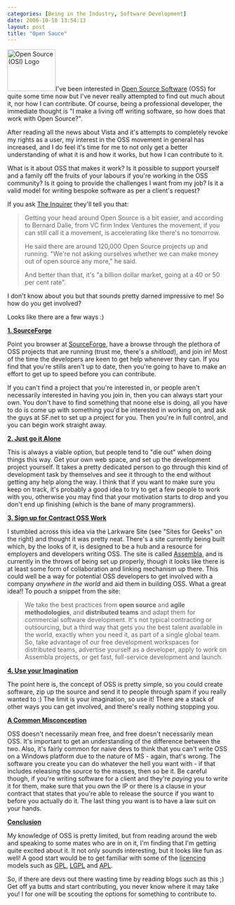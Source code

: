 ```yaml
---
categories: [Being in the Industry, Software Development]
date: 2006-10-18 13:54:13
layout: post
title: "Open Sauce"
---
```

<a href="http://www.opensource.org/docs/definition.php" target="_blank" title="Open Source (OSI) Logo"><img src="http://www.opensource.org/trademarks/opensource/web/opensource-110x95.png" alt="Open Source (OSI) Logo" border="0" width="110" height="95" class="InlineImageRight" /></a>I've been interested in <a href="http://en.wikipedia.org/wiki/Open_source_software" title="Open Source Software" target="_blank">Open Source Software</a> (OSS) for quite some time now but I've never really attempted to find out much about it, nor how I can contribute. Of course, being a professional developer, the immediate thought is "I make a living off writing software, so how does that work with Open Source?".

After reading all the news about Vista and it's attempts to completely revoke my rights as a user, my interest in the OSS movement in general has increased, and I do feel it's time for me to not only get a better understanding of what it is and how it works, but how I can contribute to it.

What is it about OSS that makes it work? Is it possible to support yourself and a family off the fruits of your labours if you're working in the OSS community? Is it going to provide the challenges I want from my job? Is it a valid model for writing bespoke software as per a client's request?

If you ask <a href="http://www.theinquirer.net/default.aspx?article=34998" title="Open Source a billion dollar market" target="_blank">The Inquirer</a> they'll tell you that:<blockquote>Getting your head around Open Source is a bit easier, and according to Bernard Dalle, from VC firm Index Ventures the movement, if you can still call it a movement, is accelerating like there's no tomorrow.

He said there are around 120,000 Open Source projects up and running. "We're not asking ourselves whether we can make money out of open source any more," he said.

And better than that, it's "a billion dollar market, going at a 40 or 50 per cent rate".</blockquote>
I don't know about you but that sounds pretty darned impressive to me! So how do you get involved?

Looks like there are a few ways :)

<strong><u>1. SourceForge</u></strong>

Point you browser at <a href="http://www.sourceforge.net/" title="SourceForge" target="_blank">SourceForge</a>, have a browse through the plethora of OSS projects that are running (trust me, there's a <em>shitload</em>), and join in! Most of the time the developers are keen to get help whenever they can. If you find that you're stills aren't up to date, then you're going to have to make an effort to get up to speed before you can contribute.

If you can't find a project that you're interested in, or people aren't necessarily interested in having you join in, then you can always start your own. You don't have to find something that noone else is doing, all you have to do is come up with something you'd be interested in working on, and ask the guys at SF.net to set up a project for you. Then you're in full control, and you can begin work straight away.

<strong><u>2. Just go it Alone</u></strong>

This is always a viable option, but people tend to "die out" when doing things this way. Get your own web space, and set up the development project yourself. It takes a pretty dedicated person to go through this kind of development task by themselves and see it through to the end without getting any help along the way.  I think that if you want to make sure you keep on track, it's probably a good idea to try to get a few people to work with you, otherwise you may find that your motivation starts to drop and you don't end up finishing (which is the bane of many programmers).

<strong><u>3. Sign up for Contract OSS Work</u></strong>

I stumbled across this idea via the Larkware Site (see "Sites for Geeks" on the right) and thought it was pretty neat.  There's a site currently being built which, by the looks of it, is designed to be a hub and a resource for employers and developers writing OSS. The site is called <a href="http://www.assembla.com/" title="Assembla" target="_blank">Assembla</a>, and is currently in the throws of being set up properly, though it looks like there is at least some form of collaboration and linking mechanism up there.  This could well be a way for potential OSS developers to get involved with a company <em>anywhere in the world</em> and aid them in building OSS. What a great idea!!  To pouch a snippet from the site:<blockquote>We take the best practices from <strong>open source</strong> and <strong>agile methodologies</strong>, and <strong>distributed teams</strong> and adapt them for commercial software development. It's not typical contracting or outsourcing, but a third way that gets you the best talent available in the world, exactly when you need it, as part of a single global team. So, take advantage of our free development workspaces for distributed teams, advertise yourself as a developer, apply to work on Assembla projects, or get fast, full-service development and launch.</blockquote>

<strong><u>4. Use your Imagination</u></strong>

The point here is, the concept of OSS is pretty simple, so you could create software, zip up the source and send it to people through spam if you really wanted to :) The limit is your imagination, so use it! There are a stack of other ways you can get involved, and there's really nothing stopping you.

<strong><u>A Common Misconception</u></strong>

OSS doesn't necessarily mean free, and free doesn't necessarily mean OSS. It's important to get an understanding of the difference between the two. Also, it's fairly common for naive devs to think that you can't write OSS on a Windows platform due to the nature of MS - again, that's wrong. The software you create you can do whatever the hell you want with - if that includes releasing the source to the masses, then so be it. Be careful though, if you're writing software for a client and they're <em>paying</em> you to write it for them, make sure that you own the IP or there is a clause in your contract that states that you're able to release the source if you want to before you actually do it. The last thing you want is to have a law suit on your hands.

<strong><u>Conclusion</u></strong>

My knowledge of OSS is pretty limited, but from reading around the web and speaking to some mates who are in on it, I'm finding that I'm getting quite excited about it. It not only sounds interesting, but it looks like fun as well! A good start would be to get familiar with some of the <a href="http://en.wikipedia.org/wiki/Open-source_license" title="Open Source Licence" target="_blank">licencing</a> models such as <a href="http://en.wikipedia.org/wiki/GNU_General_Public_License" title="GPL" target="_blank">GPL</a>, <a href="http://en.wikipedia.org/wiki/GNU_Lesser_General_Public_License" title="LGPL" target="_blank">LGPL</a> and <a href="http://en.wikipedia.org/wiki/Adaptive_Public_License" title="APL" target="_blank">APL</a>.

So, if there are devs out there wasting time by reading blogs such as this ;) Get off ya butts and start contributing, you never know where it may take you! I for one will be scouting the options for something to contribute to.

